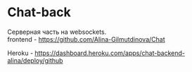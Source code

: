 # Chat-back
Серверная часть на websockets.  
frontend  -  https://github.com/Alina-Gilmutdinova/Chat

Heroku -  https://dashboard.heroku.com/apps/chat-backend-alina/deploy/github

